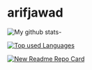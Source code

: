 # arifjawad
![My github stats-](https://github-readme-stats-mu-taupe.vercel.app/api?username=arifjawad&show_icons=true&theme=dark)

[![Top used Languages](https://github-readme-stats-mu-taupe.vercel.app/api/top-langs/?username=arifjawad&layout=compact)](https://github.com/arifjawad/github-readme-stats)


[![New Readme Repo Card](https://github-readme-stats-mu-taupe.vercel.app/api/pin/?username=arifjawad&repo=github-readme-stats)](https://github.com/arifjawad/github-readme-stats)
